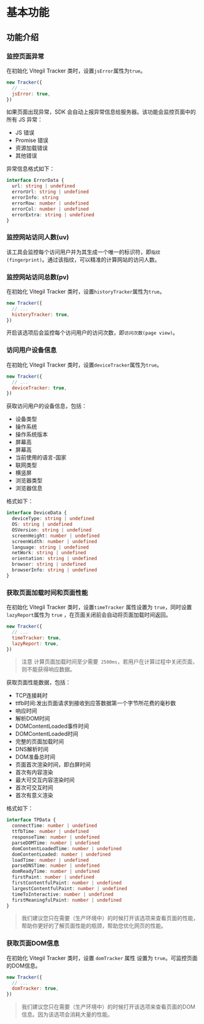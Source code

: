 # 基本功能

## 功能介绍

### 监控页面异常

在初始化 Vitegil Tracker 类时，设置`jsError`属性为`true`。

```javascript
new Tracker({
  // ...
  jsError: true,
})
```

如果页面出现异常，SDK 会自动上报异常信息给服务器。该功能会监控页面中的所有 JS 异常：
- JS 错误
- Promise 错误
- 资源加载错误
- 其他错误

异常信息格式如下：

```typescript
interface ErrorData {
  url: string | undefined
  errorUrl: string | undefined
  errorInfo: string
  errorRow: number | undefined
  errorCol: number | undefined
  errorExtra: string | undefined
}
```

### 监控网站访问人数(uv)

该工具会监控每个访问用户并为其生成一个唯一的标识符，即`指纹(fingerprint)`。通过该指纹，可以精准的计算网站的访问人数。

### 监控网站访问总数(pv)

在初始化 Vitegil Tracker 类时，设置`historyTracker`属性为`true`。

```javascript
new Tracker({
  // ...
  historyTracker: true,
})
```

开启该选项后会监控每个访问用户的访问次数，即`访问次数(page view)`。

### 访问用户设备信息

在初始化 Vitegil Tracker 类时，设置`deviceTracker`属性为`true`。

```javascript
new Tracker({
  // ...
  deviceTracker: true,
})
```

获取访问用户的设备信息，包括：
- 设备类型
- 操作系统
- 操作系统版本
- 屏幕高
- 屏幕高
- 当前使用的语言-国家
- 联网类型
- 横竖屏
- 浏览器类型
- 浏览器信息

格式如下：

```typescript
interface DeviceData {
  deviceType: string | undefined
  OS: string | undefined
  OSVersion: string | undefined
  screenHeight: number | undefined
  screenWidth: number | undefined
  language: string | undefined
  netWork: string | undefined
  orientation: string | undefined
  browser: string | undefined
  browserInfo: string | undefined
}
```

### 获取页面加载时间和页面性能

在初始化 Vitegil Tracker 类时，设置`timeTracker` 属性设置为 `true`，同时设置 `lazyReport`属性为 `true` ，在页面关闭前会自动将页面加载时间返回。

```javascript
new Tracker({
  // ...
  timeTracker: true,
  lazyReport: true,
})
```

> 注意
> 计算页面加载时间至少需要` 2500ms`，若用户在计算过程中关闭页面，则不能获得响应数据。

获取页面性能数据，包括：
- TCP连接耗时
- ttfb时间:发出页面请求到接收到应答数据第一个字节所花费的毫秒数
- 响应时间
- 解析DOM时间
- DOMContentLoaded事件时间
- DOMContentLoaded时间
- 完整的页面加载时间
- DNS解析时间
- DOM准备总时间
- 页面首次渲染时间，即白屏时间
- 首次有内容渲染
- 最大可交互内容渲染时间
- 首次可交互时间
- 首次有意义渲染

格式如下：

```typescript
interface TPData {
  connectTime: number | undefined
  ttfbTime: number | undefined
  responseTime: number | undefined
  parseDOMTime: number | undefined
  domContentLoadedTime: number | undefined
  domContentLoaded: number | undefined
  loadTime: number | undefined
  parseDNSTime: number | undefined
  domReadyTime: number | undefined
  firstPaint: number | undefined
  firstContentfulPaint: number | undefined
  largestContentfulPaint: number | undefined
  timeToInteractive: number | undefined
  firstMeaningfulPaint: number | undefined
}
```

> 我们建议您只在需要（生产环境中）的时候打开该选项来查看页面的性能，帮助你更好的了解页面性能的瓶颈，帮助您优化网页的性能。

### 获取页面DOM信息

在初始化 Vitegil Tracker 类时，设置 `domTracker` 属性 设置为 `true`。可监控页面的DOM信息。

```javascript
new Tracker({
  // ...
  domTracker: true,
})
```

> 我们建议您只在需要（生产环境中）的时候打开该选项来查看页面的DOM信息。因为该选项会消耗大量的性能。

